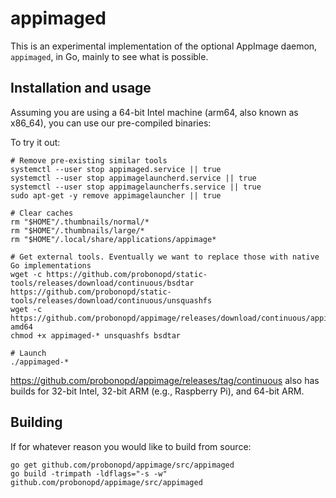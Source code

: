 # appimaged

This is an experimental implementation of the optional AppImage daemon, `appimaged`, in Go, mainly to see what is possible.

## Installation and usage

Assuming you are using a 64-bit Intel machine (arm64, also known as x86_64), you can use our pre-compiled binaries:

To try it out:

```
# Remove pre-existing similar tools
systemctl --user stop appimaged.service || true
systemctl --user stop appimagelauncherd.service || true
systemctl --user stop appimagelauncherfs.service || true
sudo apt-get -y remove appimagelauncher || true

# Clear caches
rm "$HOME"/.thumbnails/normal/*
rm "$HOME"/.thumbnails/large/*
rm "$HOME"/.local/share/applications/appimage*

# Get external tools. Eventually we want to replace those with native Go implementations
wget -c https://github.com/probonopd/static-tools/releases/download/continuous/bsdtar https://github.com/probonopd/static-tools/releases/download/continuous/unsquashfs
wget -c https://github.com/probonopd/appimage/releases/download/continuous/appimaged-amd64
chmod +x appimaged-* unsquashfs bsdtar

# Launch
./appimaged-*
```

https://github.com/probonopd/appimage/releases/tag/continuous also has builds for 32-bit Intel, 32-bit ARM (e.g., Raspberry Pi), and 64-bit ARM.

## Building

If for whatever reason you would like to build from source:

```
go get github.com/probonopd/appimage/src/appimaged
go build -trimpath -ldflags="-s -w" github.com/probonopd/appimage/src/appimaged
```
